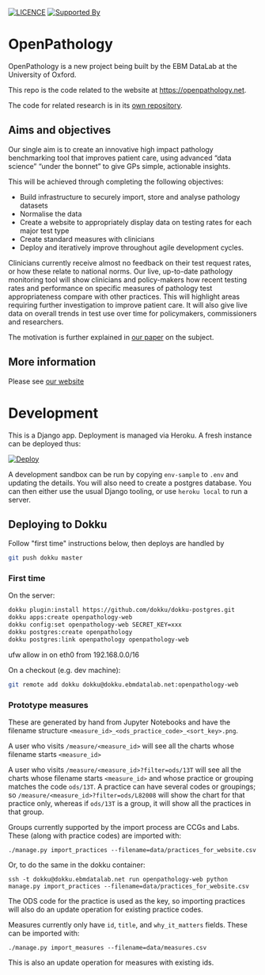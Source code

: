 [![LICENCE](https://img.shields.io/github/license/HDRUK/openpathology-web)](https://github.com/HDRUK/openpathology-web/blob/master/LICENCE)
[![Supported By](https://img.shields.io/badge/Supported%20By-HDR%20UK-blue)](https://hdruk.ac.uk)

# OpenPathology


OpenPathology is a new project being built by the EBM DataLab at the
University of Oxford.

This repo is the code related to the website at https://openpathology.net.

The code for related research is in its [own repository](https://github.com/ebmdatalab/openpathology-web).


## Aims and objectives

Our single aim is to create an innovative high impact pathology benchmarking tool that improves patient care, using advanced “data science” “under the bonnet” to give GPs simple, actionable insights.

This will be achieved through completing the following objectives:

- Build infrastructure to securely import, store and analyse pathology datasets
- Normalise the data
- Create a website to appropriately display data on testing rates for each major test type
- Create standard measures with clinicians
- Deploy and iteratively improve throughout agile development cycles.

Clinicians currently receive almost no feedback on their test request rates, or how these relate to national norms. Our live, up-to-date pathology monitoring tool will show clinicians and policy-makers how recent testing rates and performance on specific measures of pathology test appropriateness compare with other practices. This will highlight areas requiring further investigation to improve patient care. It will also give live data on overall trends in test use over time for policymakers, commissioners and researchers.

The motivation is further explained
in [our paper](https://www.nature.com/articles/s41598-018-23263-z) on
the subject.

## More information
Please see [our website](https://openpathology.net)

# Development

This is a Django app.  Deployment is managed via Heroku.  A fresh instance can be deployed thus:

[![Deploy](https://www.herokucdn.com/deploy/button.png)](https://heroku.com/deploy)

A development sandbox can be run by copying `env-sample` to `.env` and updating the details.  You will also need to create a postgres database. You can then either use the usual Django tooling, or use `heroku local` to run a server.

## Deploying to Dokku

Follow "first time" instructions below, then deploys are handled by

```sh
git push dokku master
```

### First time

On the server:

```sh
dokku plugin:install https://github.com/dokku/dokku-postgres.git
dokku apps:create openpathology-web
dokku config:set openpathology-web SECRET_KEY=xxx
dokku postgres:create openpathology
dokku postgres:link openpathology openpathology-web
```

ufw allow in on eth0 from 192.168.0.0/16

On a checkout (e.g. dev machine):

```sh
git remote add dokku dokku@dokku.ebmdatalab.net:openpathology-web
```

### Prototype measures

These are generated by hand from Jupyter Notebooks and have the filename structure `<measure_id>_<ods_practice_code>_<sort_key>.png`.

A user who visits `/measure/<measure_id>` will see all the charts whose filename starts `<measure_id>`

A user who visits `/measure/<measure_id>?filter=ods/13T` will see all the charts whose filename starts `<measure_id>` and whose practice or grouping matches the code `ods/13T`. A practice can have several codes or groupings; so `/measure/<measure_id>?filter=ods/L82008` will show the chart for that practice only, whereas if `ods/13T` is a group, it will show all the practices in that group.

Groups currently supported by the import process are CCGs and Labs.  These (along with practice codes) are imported with:

    ./manage.py import_practices --filename=data/practices_for_website.csv

Or, to do the same in the dokku container:

    ssh -t dokku@dokku.ebmdatalab.net run openpathology-web python manage.py import_practices --filename=data/practices_for_website.csv

The ODS code for the practice is used as the key, so importing practices will also do an update operation for existing practice codes.

Measures currently only have  `id`, `title`, and `why_it_matters` fields. These can be imported with:

    ./manage.py import_measures --filename=data/measures.csv

This is also an update operation for measures with existing ids.
